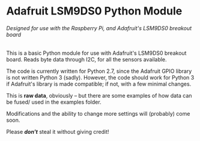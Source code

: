 # Adafruit LSM9DS0 Python Module
###### Designed for use with the Raspberry Pi, and Adafruit's LSM9DS0 breakout board

This is a basic Python module for use with Adafruit's LSM9DS0 breakout board. Reads byte data through I2C, for all the sensors available. 

The code is currently written for Python 2.7, since the Adafruit GPIO library is not written Python 3 (sadly). However, the code should work for Python 3 if Adafruit's library is made compatible; if not, with a few minimal changes. 

This is **raw data**, obviously – but there are some examples of how data can be fused/ used in the examples folder.

Modifications and the ability to change more settings will (probably) come soon.

Please ***don't*** steal it without giving credit!



